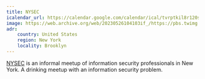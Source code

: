 ```yaml
---
title: NYSEC
icalendar_url: https://calendar.google.com/calendar/ical/tvrptkil8r120s1guaefhp23hs%40group.calendar.google.com/public/basic.ics
image: https://web.archive.org/web/20230526104103if_/https://pbs.twimg.com/profile_images/263656977/nysec_400x400.png
adr:
    country: United States
    region: New York
    locality: Brooklyn
---
```


[NYSEC](http://nysec.io/) is an informal meetup of information security professionals in New York. A drinking meetup with an information security problem.
